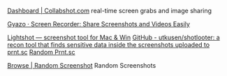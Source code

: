
[Dashboard | Collabshot.com](https://www.collabshot.com/)
real-time screen grabs and image sharing

[Gyazo · Screen Recorder: Share Screenshots and Videos Easily](https://gyazo.com/)

[Lightshot — screenshot tool for Mac & Win](https://prnt.sc/)
[GitHub - utkusen/shotlooter: a recon tool that finds sensitive data inside the screenshots uploaded to prnt.sc](https://github.com/utkusen/shotlooter)
[Random Prnt.sc](https://chrishannah.me/prntsc/)

[Browse | Random Screenshot](https://randomscreenshot.com/)
Random Screenshots
